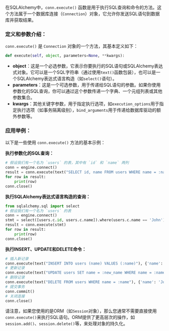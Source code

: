 在SQLAlchemy中，`conn.execute()` 函数是用于执行SQL查询和命令的方法。这个方法属于一个数据库连接（`Connection`）对象，它允许你发送SQL语句到数据库并获取结果。
### 定义和参数介绍：
`conn.execute()` 是 `Connection` 对象的一个方法，其基本定义如下：
```python
def execute(self, object, parameters=None, **kwargs):
```

- **object**：这是一个必选参数，它表示你要执行的SQL语句或SQLAlchemy表达式对象。它可以是一个SQL字符串（通过使用`text()`函数包装），也可以是一个SQLAlchemy表达式语言构造（如`select()`语句）。
- **parameters**：这是一个可选参数，用于传递给SQL语句的参数。如果你使用参数化的SQL查询，你可以通过这个参数传递一个字典、一个元组列表或其他参数集合。
- **kwargs**：其他关键字参数，用于指定执行选项，如`execution_options`用于指定执行选项（如事务隔离级别），`bind_arguments`用于传递给数据库驱动的额外参数等。

### 应用举例：
以下是一些使用 `conn.execute()` 方法的基本示例：

**执行参数化的SQL查询：**
```python
# 假设我们有一个名为 `users` 的表，其中有 `id` 和 `name` 两列
conn = engine.connect()
result = conn.execute(text("SELECT id, name FROM users WHERE name = :name"), {'name': 'John'})
for row in result:
    print(row)
conn.close()
```

**执行SQLAlchemy表达式语言构造的查询：**
```python
from sqlalchemy.sql import select
# 假设我们有一个名为 `users` 的表
conn = engine.connect()
stmt = select([users.c.id, users.c.name]).where(users.c.name == 'John')
result = conn.execute(stmt)
for row in result:
    print(row)
conn.close()
```

**执行INSERT、UPDATE和DELETE命令：**
```python
# 插入新记录
conn.execute(text("INSERT INTO users (name) VALUES (:name)"), {'name': 'Jane'})
# 更新记录
conn.execute(text("UPDATE users SET name = :new_name WHERE name = :name"), {'new_name': 'Jack', 'name': 'John'})
# 删除记录
conn.execute(text("DELETE FROM users WHERE name = :name"), {'name': 'John'})
# 提交事务
conn.commit()
# 关闭连接
conn.close()
```

请注意，如果您使用的是ORM（如`Session`对象），那么您通常不需要直接使用`conn.execute()`来执行SQL语句。ORM提供了更高层次的操作，如`session.add()`、`session.delete()`等，来处理对象的持久化。
